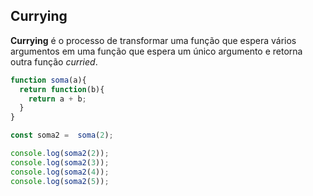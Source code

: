 ## Currying

**Currying** é o processo de transformar uma função que espera vários argumentos em uma função que espera um único argumento e retorna outra função *curried*.

```javascript
function soma(a){
  return function(b){
    return a + b;
  }
}

const soma2 =  soma(2);

console.log(soma2(2));
console.log(soma2(3));
console.log(soma2(4));
console.log(soma2(5));
```

